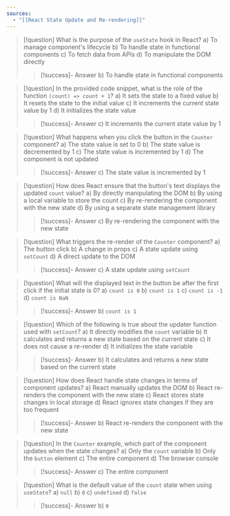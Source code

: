 ```yaml
---
sources:
  - "[[React State Update and Re-rendering]]"
---
```

> [!question] What is the purpose of the `useState` hook in React?
> a) To manage component's lifecycle
> b) To handle state in functional components
> c) To fetch data from APIs
> d) To manipulate the DOM directly
>> [!success]- Answer
>> b) To handle state in functional components

> [!question] In the provided code snippet, what is the role of the function `(count) => count + 1`?
> a) It sets the state to a fixed value
> b) It resets the state to the initial value
> c) It increments the current state value by 1
> d) It initializes the state value
>> [!success]- Answer
>> c) It increments the current state value by 1

> [!question] What happens when you click the button in the `Counter` component?
> a) The state value is set to 0
> b) The state value is decremented by 1
> c) The state value is incremented by 1
> d) The component is not updated
>> [!success]- Answer
>> c) The state value is incremented by 1

> [!question] How does React ensure that the button's text displays the updated `count` value?
> a) By directly manipulating the DOM
> b) By using a local variable to store the count
> c) By re-rendering the component with the new state
> d) By using a separate state management library
>> [!success]- Answer
>> c) By re-rendering the component with the new state

> [!question] What triggers the re-render of the `Counter` component?
> a) The button click
> b) A change in props
> c) A state update using `setCount`
> d) A direct update to the DOM
>> [!success]- Answer
>> c) A state update using `setCount`

> [!question] What will the displayed text in the button be after the first click if the initial state is 0?
> a) `count is 0`
> b) `count is 1`
> c) `count is -1`
> d) `count is NaN`
>> [!success]- Answer
>> b) `count is 1`

> [!question] Which of the following is true about the updater function used with `setCount`?
> a) It directly modifies the `count` variable
> b) It calculates and returns a new state based on the current state
> c) It does not cause a re-render
> d) It initializes the state variable
>> [!success]- Answer
>> b) It calculates and returns a new state based on the current state

> [!question] How does React handle state changes in terms of component updates?
> a) React manually updates the DOM
> b) React re-renders the component with the new state
> c) React stores state changes in local storage
> d) React ignores state changes if they are too frequent
>> [!success]- Answer
>> b) React re-renders the component with the new state

> [!question] In the `Counter` example, which part of the component updates when the state changes?
> a) Only the `count` variable
> b) Only the `button` element
> c) The entire component
> d) The browser console
>> [!success]- Answer
>> c) The entire component

> [!question] What is the default value of the `count` state when using `useState`?
> a) `null`
> b) `0`
> c) `undefined`
> d) `false`
>> [!success]- Answer
>> b) `0`